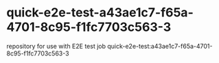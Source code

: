 # quick-e2e-test-a43ae1c7-f65a-4701-8c95-f1fc7703c563-3
repository for use with E2E test job quick-e2e-test:a43ae1c7-f65a-4701-8c95-f1fc7703c563-3

